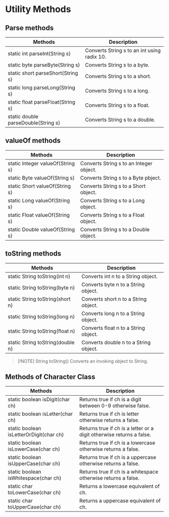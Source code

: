 # Utility Methods

## Parse methods

|Methods | Description|
| ------------ | ---------------- |
| static int parseInt(String s) | Converts String s to an int using radix 10.|
| static byte parseByte(String s) | Converts String s to a byte.|
| static short parseShort(String s) | Converts String s to a short.|
| static long parseLong(String s) | Converts String s to a long.|
| static float parseFloat(String s) | Converts String s to a float.|
| static double parseDouble(String s) | Converts String s to a double.|

## valueOf methods

|Methods | Description|
| ------------ | ---------------- |
| static Integer valueOf(String s) | Converts String s to an Integer object.|
| static Byte valueOf(String s) | Converts String s to a Byte pbject.|
| static Short valueOf(String s) | Converts String s to a Short object.|
| static Long valueOf(String s) | Converts String s to a Long object.|
| static Float valueOf(String s) | Converts String s to a Float object.|
| static Double valueOf(String s) | Converts String s to a Double object.|

## toString methods

|Methods | Description|
| ----------- | ---------------- |
| static String toString(int n) | Converts int n to a String object.|
| static String toString(byte n) | Converts byte n to a String object.|
| static String toString(short n) | Converts short n to a String object.|
| static String toString(long n) | Converts long n to a String object.|
| static String toString(float n) | Converts float n to a String object.|
| static String toString(double n) | Converts double n to a String object.|

>[!NOTE]  String toString()
>Converts an invoking object to String.

## Methods of Character Class

|Methods | Description|
| -------- | ----------- |
| static boolean isDigit(char ch)  | Returns true if ch is a digit between 0-9 otherwise false. |
| static boolean isLetter(char ch)  | Returns true if ch is letter otherwise returns a false. |
| static boolean isLetterOrDigit(char ch)  | Returns true if ch is a letter or a digit otherwise returns a false. |
| static boolean isLowerCase(char ch) | Returns true if ch is a lowercase otherwise returns a false. |
| static boolean isUpperCase(char ch) | Returns true if ch is a uppercase otherwise returns a false. |
| static boolean isWhitespace(char ch) | Returns true if ch is a whitespace otherwise returns a false.  |
| static char toLowerCase(char ch) | Returns a lowercase equivalent of ch. |
| static char toUpperCase(char ch)| Returns a uppercase equivalent of ch. |
